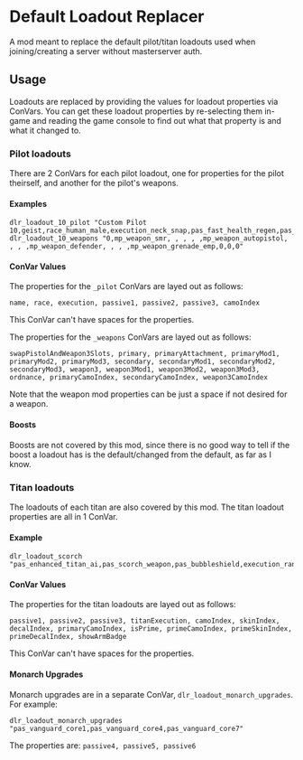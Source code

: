 # Default Loadout Replacer
A mod meant to replace the default pilot/titan loadouts used when joining/creating a server without masterserver auth.

## Usage
Loadouts are replaced by providing the values for loadout properties via ConVars. You can get these loadout properties by re-selecting them in-game and reading the game console to find out what that property is and what it changed to.

### Pilot loadouts
There are 2 ConVars for each pilot loadout, one for properties for the pilot theirself, and another for the pilot's weapons.

#### Examples
```
dlr_loadout_10_pilot "Custom Pilot 10,geist,race_human_male,execution_neck_snap,pas_fast_health_regen,pas_wallhang,0,0"
dlr_loadout_10_weapons "0,mp_weapon_smr, , , , ,mp_weapon_autopistol, , , ,mp_weapon_defender, , , ,mp_weapon_grenade_emp,0,0,0"
```

#### ConVar Values
The properties for the `_pilot` ConVars are layed out as follows:

`name, race, execution, passive1, passive2, passive3, camoIndex`

This ConVar can't have spaces for the properties.

The properties for the `_weapons` ConVars are layed out as follows:

`swapPistolAndWeapon3Slots, primary, primaryAttachment, primaryMod1, primaryMod2, primaryMod3, secondary, secondaryMod1, secondaryMod2, secondaryMod3, weapon3, weapon3Mod1, weapon3Mod2, weapon3Mod3, ordnance, primaryCamoIndex, secondaryCamoIndex, weapon3CamoIndex`

Note that the weapon mod properties can be just a space if not desired for a weapon.

#### Boosts
Boosts are not covered by this mod, since there is no good way to tell if the boost a loadout has is the default/changed from the default, as far as I know.

### Titan loadouts
The loadouts of each titan are also covered by this mod. The titan loadout properties are all in 1 ConVar.

#### Example
```
dlr_loadout_scorch "pas_enhanced_titan_ai,pas_scorch_weapon,pas_bubbleshield,execution_random_1,0,0,0,0,0,0,0,0,0,0"
```

#### ConVar Values
The properties for the titan loadouts are layed out as follows:

`passive1, passive2, passive3, titanExecution, camoIndex, skinIndex, decalIndex, primaryCamoIndex, isPrime, primeCamoIndex, primeSkinIndex, primeDecalIndex, showArmBadge`

This ConVar can't have spaces for the properties.

#### Monarch Upgrades
Monarch upgrades are in a separate ConVar, `dlr_loadout_monarch_upgrades`. For example:

`dlr_loadout_monarch_upgrades "pas_vanguard_core1,pas_vanguard_core4,pas_vanguard_core7"`

The properties are: `passive4, passive5, passive6`

